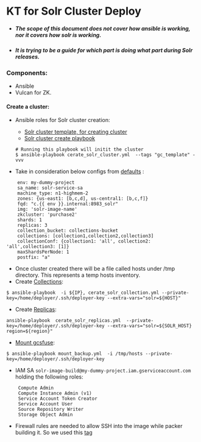 
# KT for Solr Cluster Deploy
* #####  The scope of this document does not cover how ansible is working, nor it covers how solr is working.
* #####  It is trying to be a guide for which part is doing what part during Solr releases.


### Components:

* Ansible
* Vulcan for ZK.

#### Create a cluster:

* Ansible roles for Solr cluster creation:
     * [Solr cluster template, for creating cluster](solr/roles/solr_gc_template) 
     * [Solr cluster create playbook](solr/cerate_solr_cluster.yml)

     ```
     # Running this playbook will initit the cluster
     $ ansible-playbook cerate_solr_cluster.yml  --tags "gc_template" -vvv
     
     ```
     
 * Take in consideration below configs from [defaults](solr/roles/solr_gc_template/defaults/main.yml
) :
 ```
     env: my-dummy-project
     sa_name: solr-service-sa
     machine_type: n1-highmem-2
     zones: {us-east1: [b,c,d], us-central1: [b,c,f]}
     fqd: "c.{{ env }}.internal:8983_solr"
     img: 'solr-image-name'
     zkcluster: 'purchase2'
     shards: 1
     replicas: 3
     collection_bucket: collections-bucket
     collections: [collection1,collection2,collection3]
     collectionConf: {collection1: 'all', collection2: 'all',collection3: [1]}
     maxShardsPerNode: 1
     postfix: "a"
 ```
 
 * Once cluster created there will be a file called hosts under /tmp directory. This represents a temp hosts inventory.
 * Create [Collections](solr/cerate_solr_collection.yml):
 
 ```
 $ ansible-playbook  -i ${IP}, cerate_solr_collection.yml --private-key=/home/deployer/.ssh/deployer-key --extra-vars="solr=${HOST}"
 ````
 
* Create [Replicas](solr/cerate_solr_replicas.yml):

```
ansible-playbook  cerate_solr_replicas.yml  --private-key=/home/deployer/.ssh/deployer-key --extra-vars="solr=${SOLR_HOST} region=${region}"
```


* [Mount gcsfuse](solr/mount_backup.yml):
```
$ ansible-playbook mount_backup.yml  -i /tmp/hosts --private-key=/home/deployer/.ssh/deployer-key
```

* IAM SA `solr-image-build@my-dummy-project.iam.gserviceaccount.com` holding the following roles:
   ```
    Compute Admin
    Compute Instance Admin (v1)
    Service Account Token Creator
    Service Account User
    Source Repository Writer
    Storage Object Admin
  ```


* Firewall rules are needed  to allow SSH into the image while packer building it. 
  So we used this [tag](solr/img-pakcer.json#L27)

